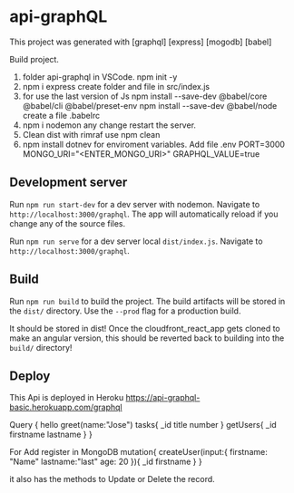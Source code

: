 # api-graphQL

This project was generated with [graphql] [express] [mogodb] [babel]

Build project. 
   1. folder api-graphql in VSCode. npm init -y
   2. npm i express
        create folder and file in src/index.js
   3. for use the last version of Js
      npm install --save-dev @babel/core @babel/cli @babel/preset-env
      npm install --save-dev @babel/node
      create a file .babelrc
   4. npm i nodemon any change restart the server.
   5. Clean dist with rimraf use npm clean
   6. npm install dotnev for enviroment variables.
      Add file .env 
            PORT=3000
            MONGO_URI="<ENTER_MONGO_URI>"
            GRAPHQL_VALUE=true




## Development server
Run `npm run start-dev` for a dev server with nodemon. Navigate to `http://localhost:3000/graphql`. The app will automatically reload if you change any of the source files.

Run `npm run serve` for a dev server local `dist/index.js`. Navigate to `http://localhost:3000/graphql`.


## Build

Run `npm run build` to build the project. The build artifacts will be stored in the `dist/` directory. Use the `--prod` flag for a production build.

It should be stored in dist! Once the cloudfront_react_app gets cloned to make an angular version, this should be reverted back to building into the `build/` directory!

## Deploy 
This Api is deployed in Heroku https://api-graphql-basic.herokuapp.com/graphql

Query
{
  hello
  greet(name:"Jose")
  tasks{
    _id
    title
    number
  }
  getUsers{
    _id
    firstname
    lastname
  }
}

For Add register in MongoDB
mutation{
  createUser(input:{ 
    firstname: "Name"
    lastname:"last"
    age: 20
  }){
    _id
    firstname
  }
}

it also has the methods to Update or Delete the record.
